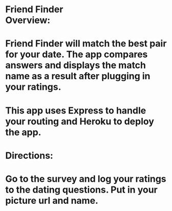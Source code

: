<h1>Friend Finder
<br>Overview:<h1>
Friend Finder will match the best pair for your date. The app compares answers and 
displays the match name as a result after plugging in your ratings.

<h1>This app uses Express to handle your routing and Heroku to deploy the app.<h1>

<h1>Directions:<h1> Go to the survey and log your ratings to the dating questions. Put in your picture url and name.<h3>


